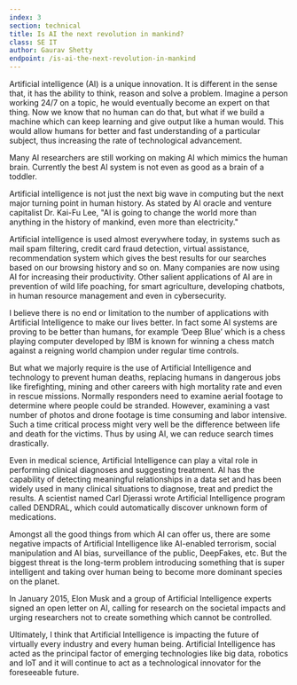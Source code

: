 ```yaml
---
index: 3
section: technical
title: Is AI the next revolution in mankind?
class: SE IT
author: Gaurav Shetty
endpoint: /is-ai-the-next-revolution-in-mankind
---
```


Artificial intelligence (AI) is a unique innovation. It is different in the sense that, it has the ability to think, reason and solve a problem. Imagine a person working 24/7 on a topic, he would eventually become an expert on that thing. Now we know that no human can do that, but what if we build a machine which can keep learning and give output like a human would. This would allow humans for better and fast understanding of a particular subject, thus increasing the rate of technological advancement.

Many AI researchers are still working on making AI which mimics the human brain. Currently the best AI system is not even as good as a brain of a toddler.

Artificial intelligence is not just the next big wave in computing but the next major turning point in human history. As stated by AI oracle and venture capitalist Dr. Kai-Fu Lee, "AI is going to change the world more than anything in the history of mankind, even more than electricity."

Artificial intelligence is used almost everywhere today, in systems such as mail spam filtering, credit card fraud detection, virtual assistance, recommendation system which gives the best results for our searches based on our browsing history and so on. Many companies are now using AI for increasing their productivity. Other salient applications of AI are in prevention of wild life poaching, for smart agriculture, developing chatbots, in human resource management and even in cybersecurity.

I believe there is no end or limitation to the number of applications with Artificial Intelligence to make our lives better. In fact some AI systems are proving to be better than humans, for example ‘Deep Blue’ which is a chess playing computer developed by IBM is known for winning a chess match against a reigning world champion under regular time controls.

But what we majorly require is the use of Artificial Intelligence and technology to prevent human deaths, replacing humans in dangerous jobs like firefighting, mining and other careers with high mortality rate and even in rescue missions. Normally responders need to examine aerial footage to determine where people could be stranded. However, examining a vast number of photos and drone footage is time consuming and labor intensive. Such a time critical process might very well be the difference between life and death for the victims. Thus by using AI, we can reduce search times drastically.

Even in medical science, Artificial Intelligence can play a vital role in performing clinical diagnoses and suggesting treatment. AI has the capability of detecting meaningful relationships in a data set and has been widely used in many clinical situations to diagnose, treat and predict the results. A scientist named Carl Djerassi wrote Artificial Intelligence program called DENDRAL, which could automatically discover unknown form of medications.

Amongst all the good things from which AI can offer us, there are some negative impacts of Artificial Intelligence like AI-enabled terrorism, social manipulation and AI bias, surveillance of the public, DeepFakes, etc. But the biggest threat is the long-term problem introducing something that is super intelligent and taking over human being to become more dominant species on the planet.

In January 2015, Elon Musk and a group of Artificial Intelligence experts signed an open letter on AI, calling for research on the societal impacts and urging researchers not to create something which cannot be controlled.

Ultimately, I think that Artificial Intelligence is impacting the future of virtually every industry and every human being. Artificial Intelligence has acted as the principal factor of emerging technologies like big data, robotics and IoT and it will continue to act as a technological innovator for the foreseeable future.
